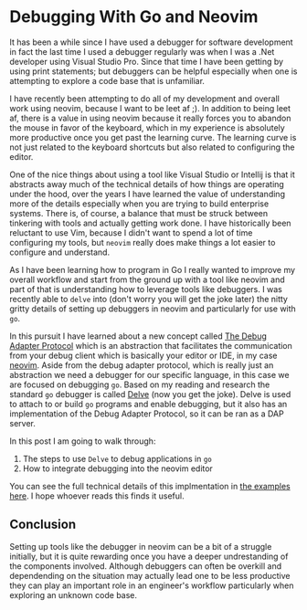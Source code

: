 # Debugging With Go and Neovim

It has been a while since I have used a debugger for software development in fact the last time I used a debugger regularly was when I was a .Net developer using Visual Studio Pro. Since that time I have been getting by using print statements; but debuggers can be helpful especially when one is attempting to explore a code base that is unfamiliar. 

I have recently been attempting to do all of my development and overall work using neovim, because I want to be leet af ;).  In addition to being leet af, there is a value in using neovim because it really forces you to abandon the mouse in favor of the keyboard, which in my experience is absolutely more productive once you get past the learning curve. The learning curve is not just related to the keyboard shortcuts but also related to configuring the editor.

One of the nice things about using a tool like Visual Studio or Intellij is that it abstracts away much of the technical details of how things are operating under the hood, over the years I have learned the value of understanding more of the details especially when you are trying to build enterprise systems. There is, of course, a balance that must be struck between tinkering with tools and actually getting work done. I have historically been reluctant to use Vim, because I didn't want to spend a lot of time configuring my tools, but `neovim` really does make things a lot easier to configure and understand.

As I have been learning how to program in Go I really wanted to improve my overall workflow and start from the ground up with a tool like neovim and part of that is understanding how to leverage tools like debuggers. I was recently able to `delve` into (don't worry you will get the joke later) the nitty gritty details of setting up debuggers in neovim and particularly for use with `go`.


In this pursuit I have learned about a new concept called  [The Debug Adapter Protocol](https://microsoft.github.io/debug-adapter-protocol/) which is an abstraction that facilitates the communication from your debug client which is basically your editor or IDE, in my case [neovim](https://neovim.io). Aside from the debug adapter protocol, which is really just an abstraction we need a debugger for our specific language, in this case we are focused on debugging `go`. Based on my reading and research the standard `go` debugger is called [Delve](https://github.com/go-delve/delve?tab=readme-ov-file) (now you get the joke). Delve is used to attach to or build `go` programs and enable debugging, but it also has an implementation of the Debug Adapter Protocol, so it can be ran as a DAP server.

In this post I am going to walk through:

1. The steps to use `Delve` to debug applications in `go`
2. How to integrate debugging into the neovim editor

You can see the full technical details of this implmentation in [the examples here](./examples/go-debugging/README.md). I hope whoever reads this finds it useful.

## Conclusion

Setting up tools like the debugger in neovim can be a bit of a struggle initially, but it is quite rewarding once you have a deeper undrestanding of the components involved. Although debuggers can often be overkill and dependending on the situation may actually lead one to be less productive they can play an important role in an engineer's workflow particularly when exploring an unknown code base.

